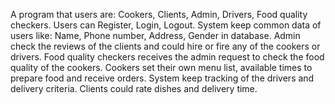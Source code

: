 A program that users are: Cookers, Clients, Admin, Drivers, Food quality checkers. Users can Register, Login, Logout. System keep common data of users like: Name, Phone number, Address, Gender in database. Admin check the reviews of the clients and could hire or fire any of the cookers or drivers. Food quality checkers receives the admin request to check the food quality of the cookers. Cookers set their own menu list, available times to prepare food and receive orders. System keep tracking of the drivers and delivery criteria. Clients could rate dishes and delivery time. 

